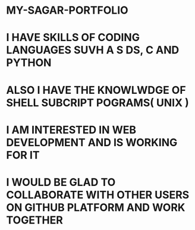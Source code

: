 # MY-SAGAR-PORTFOLIO
# I HAVE SKILLS OF CODING LANGUAGES SUVH A S DS, C AND PYTHON 
# ALSO I HAVE THE KNOWLWDGE OF SHELL SUBCRIPT POGRAMS( UNIX )
# I AM INTERESTED IN WEB DEVELOPMENT AND IS WORKING FOR IT
# I WOULD BE GLAD TO COLLABORATE WITH OTHER USERS ON GITHUB PLATFORM AND WORK TOGETHER
